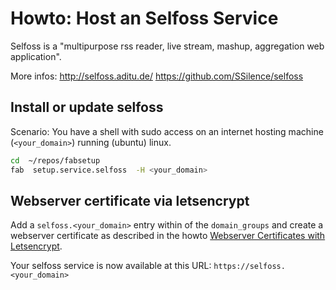 # Howto: Host an Selfoss Service

Selfoss is a "multipurpose rss reader, live stream, mashup, aggregation web
application".

More infos:
  http://selfoss.aditu.de/
  https://github.com/SSilence/selfoss

## Install or update selfoss

Scenario: You have a shell with sudo access on an internet hosting machine
(`<your_domain>`) running (ubuntu) linux.

  ```sh
  cd  ~/repos/fabsetup
  fab  setup.service.selfoss  -H <your_domain>
  ```

## Webserver certificate via letsencrypt

Add a `selfoss.<your_domain>` entry within of the `domain_groups` and create
a webserver certificate as described in the howto [Webserver Certificates with
Letsencrypt](./letsencrypt.md).

Your selfoss service is now available at this URL:
`https://selfoss.<your_domain>`
